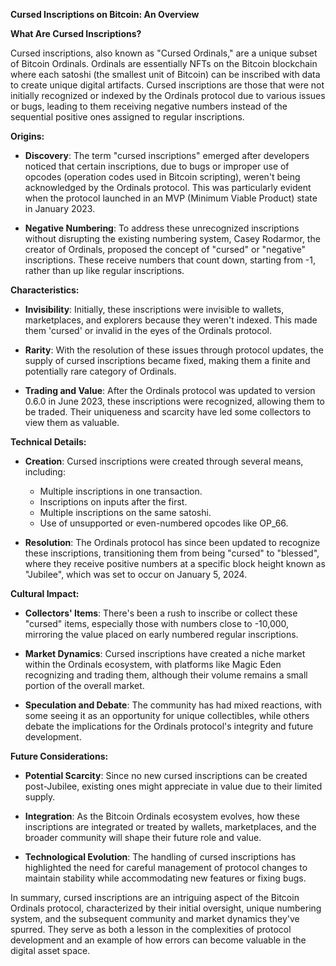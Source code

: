 **Cursed Inscriptions on Bitcoin: An Overview**

**What Are Cursed Inscriptions?**

Cursed inscriptions, also known as "Cursed Ordinals," are a unique subset of Bitcoin Ordinals. Ordinals are essentially NFTs on the Bitcoin blockchain where each satoshi (the smallest unit of Bitcoin) can be inscribed with data to create unique digital artifacts. Cursed inscriptions are those that were not initially recognized or indexed by the Ordinals protocol due to various issues or bugs, leading to them receiving negative numbers instead of the sequential positive ones assigned to regular inscriptions.

**Origins:**

- **Discovery**: The term "cursed inscriptions" emerged after developers noticed that certain inscriptions, due to bugs or improper use of opcodes (operation codes used in Bitcoin scripting), weren't being acknowledged by the Ordinals protocol. This was particularly evident when the protocol launched in an MVP (Minimum Viable Product) state in January 2023.

- **Negative Numbering**: To address these unrecognized inscriptions without disrupting the existing numbering system, Casey Rodarmor, the creator of Ordinals, proposed the concept of "cursed" or "negative" inscriptions. These receive numbers that count down, starting from -1, rather than up like regular inscriptions.

**Characteristics:**

- **Invisibility**: Initially, these inscriptions were invisible to wallets, marketplaces, and explorers because they weren't indexed. This made them 'cursed' or invalid in the eyes of the Ordinals protocol.

- **Rarity**: With the resolution of these issues through protocol updates, the supply of cursed inscriptions became fixed, making them a finite and potentially rare category of Ordinals. 

- **Trading and Value**: After the Ordinals protocol was updated to version 0.6.0 in June 2023, these inscriptions were recognized, allowing them to be traded. Their uniqueness and scarcity have led some collectors to view them as valuable.

**Technical Details:**

- **Creation**: Cursed inscriptions were created through several means, including:
  - Multiple inscriptions in one transaction.
  - Inscriptions on inputs after the first.
  - Multiple inscriptions on the same satoshi.
  - Use of unsupported or even-numbered opcodes like OP_66.

- **Resolution**: The Ordinals protocol has since been updated to recognize these inscriptions, transitioning them from being "cursed" to "blessed", where they receive positive numbers at a specific block height known as "Jubilee", which was set to occur on January 5, 2024.

**Cultural Impact:**

- **Collectors' Items**: There's been a rush to inscribe or collect these "cursed" items, especially those with numbers close to -10,000, mirroring the value placed on early numbered regular inscriptions.

- **Market Dynamics**: Cursed inscriptions have created a niche market within the Ordinals ecosystem, with platforms like Magic Eden recognizing and trading them, although their volume remains a small portion of the overall market.

- **Speculation and Debate**: The community has had mixed reactions, with some seeing it as an opportunity for unique collectibles, while others debate the implications for the Ordinals protocol's integrity and future development.

**Future Considerations:**

- **Potential Scarcity**: Since no new cursed inscriptions can be created post-Jubilee, existing ones might appreciate in value due to their limited supply.

- **Integration**: As the Bitcoin Ordinals ecosystem evolves, how these inscriptions are integrated or treated by wallets, marketplaces, and the broader community will shape their future role and value.

- **Technological Evolution**: The handling of cursed inscriptions has highlighted the need for careful management of protocol changes to maintain stability while accommodating new features or fixing bugs.

In summary, cursed inscriptions are an intriguing aspect of the Bitcoin Ordinals protocol, characterized by their initial oversight, unique numbering system, and the subsequent community and market dynamics they've spurred. They serve as both a lesson in the complexities of protocol development and an example of how errors can become valuable in the digital asset space.[](https://medium.com/%40Piperazzis/the-wonders-of-cursed-inscriptions-in-the-bitcoin-ordinals-ecosystem-cf1b52967fd2)[](https://www.gate.io/learn/articles/what-are-cursed-inscriptions/1472)[](https://decrypt.co/212908/mysterious-ordinals-inscription-teases-cursed-bitcoin-art-project)